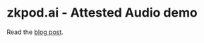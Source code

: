 # zkpod.ai - Attested Audio demo

Read the [blog post](https://medium.com/@danieldkang/fighting-ai-generated-audio-with-attested-microphones-and-zk-snarks-d6ea0fc296ac).